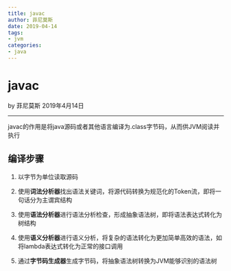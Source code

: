 ```yaml
---
title: javac
author: 菲尼莫斯
date: 2019-04-14
tags:
- jvm
categories:
- java
---
```


# javac

by 菲尼莫斯 2019年4月14日

---

javac的作用是将java源码或者其他语言编译为.class字节码，从而供JVM阅读并执行

## 编译步骤

1. 以字节为单位读取源码

2. 使用**词法分析器**找出语法关键词，将源代码转换为规范化的Token流，即将一句话分为主谓宾结构

3. 使用**语法分析器**进行语法分析检查，形成抽象语法树，即将语法表达式转化为树结构

4. 使用**语义分析器**进行语义分析，将复杂的语法转化为更加简单高效的语法，如将lambda表达式转化为正常的接口调用

5. 通过**字节码生成器**生成字节码，将抽象语法树转换为JVM能够识别的语法树

